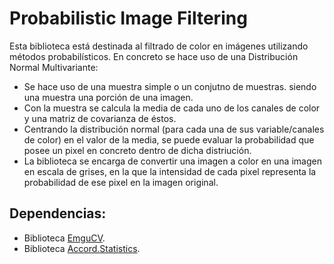 Probabilistic Image Filtering
=============================
  Esta biblioteca está destinada al filtrado de color en imágenes utilizando métodos probabilísticos.
  En concreto se hace uso de una Distribución Normal Multivariante:
  + Se hace uso de una muestra simple o un conjutno de muestras. siendo una muestra una porción de una imagen.
  + Con la muestra se calcula la media de cada uno de los canales de color y una matriz de covarianza de éstos.
  + Centrando la distribución normal (para cada una de sus variable/canales de color) en el valor de la media, se puede evaluar la probabilidad que posee un pixel en concreto dentro de dicha distriución.
  + La biblioteca se encarga de convertir una imagen a color en una imagen en escala de grises, en la que la intensidad de cada pixel representa la probabilidad de ese pixel en la imagen original.

Dependencias:
-------------
  + Biblioteca [EmguCV](http://www.emgu.com/wiki/index.php/Main_Page).
  + Biblioteca [Accord.Statistics](http://accord-framework.net/).
    
